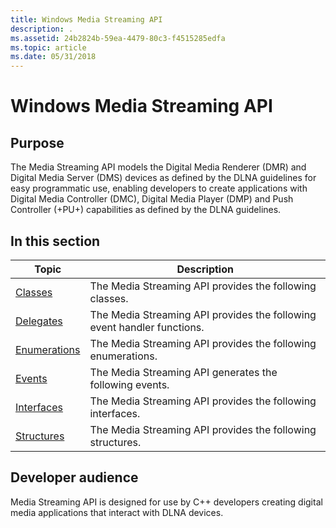 ```yaml
---
title: Windows Media Streaming API
description: .
ms.assetid: 24b2824b-59ea-4479-80c3-f4515285edfa
ms.topic: article
ms.date: 05/31/2018
---
```


# Windows Media Streaming API

## Purpose

The Media Streaming API models the Digital Media Renderer (DMR) and Digital Media Server (DMS) devices as defined by the DLNA guidelines for easy programmatic use, enabling developers to create applications with Digital Media Controller (DMC), Digital Media Player (DMP) and Push Controller (+PU+) capabilities as defined by the DLNA guidelines.

## In this section



| Topic                                       | Description                                                                         |
|---------------------------------------------|-------------------------------------------------------------------------------------|
| [Classes](classes.md)<br/>           | The Media Streaming API provides the following classes. <br/>                 |
| [Delegates](delegates.md)<br/>       | The Media Streaming API provides the following event handler functions. <br/> |
| [Enumerations](enumerations.md)<br/> | The Media Streaming API provides the following enumerations. <br/>            |
| [Events](events.md)<br/>             | The Media Streaming API generates the following events.<br/>                  |
| [Interfaces](interfaces.md)<br/>     | The Media Streaming API provides the following interfaces.<br/>               |
| [Structures](structures.md)<br/>     | The Media Streaming API provides the following structures.<br/>               |



 

## Developer audience

Media Streaming API is designed for use by C++ developers creating digital media applications that interact with DLNA devices.

 

 





